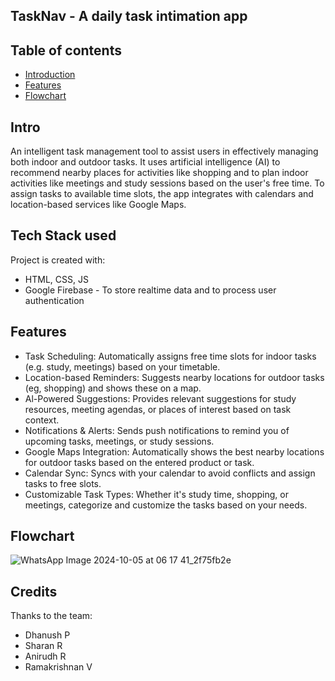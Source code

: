 ## TaskNav - A daily task intimation app

## Table of contents
* [Introduction](#Intro)
* [Features](#Features)
* [Flowchart](#Flowchart)

## Intro
An intelligent task management tool to assist users in effectively managing both indoor and outdoor tasks. It uses artificial intelligence (AI) to recommend nearby places for activities like shopping and to plan indoor activities like meetings and study sessions based on the user's free time. To assign tasks to available time slots, the app integrates with calendars and location-based services like Google Maps.

## Tech Stack used
Project is created with:
* HTML, CSS, JS
* Google Firebase - To store realtime data and to process user authentication

## Features

* Task Scheduling: Automatically assigns free time slots for indoor tasks (e.g. study, meetings) based on your timetable.
* Location-based Reminders: Suggests nearby locations for outdoor tasks (eg, shopping) and shows these on a map.
* Al-Powered Suggestions: Provides relevant suggestions for study resources, meeting agendas, or places of interest based on task context.
* Notifications & Alerts: Sends push notifications to remind you of upcoming tasks, meetings, or study sessions.
* Google Maps Integration: Automatically shows the best nearby locations for outdoor tasks based on the entered product or task.
* Calendar Sync: Syncs with your calendar to avoid conflicts and assign tasks to free slots.
* Customizable Task Types: Whether it's study time, shopping, or meetings, categorize and customize the tasks based on your needs.

## Flowchart

![WhatsApp Image 2024-10-05 at 06 17 41_2f75fb2e](https://github.com/user-attachments/assets/7325f6f8-40fe-48be-948e-388d385e9c41)

	

## Credits

Thanks to the team:
- Dhanush P
- Sharan R 
- Anirudh R 
- Ramakrishnan V 
